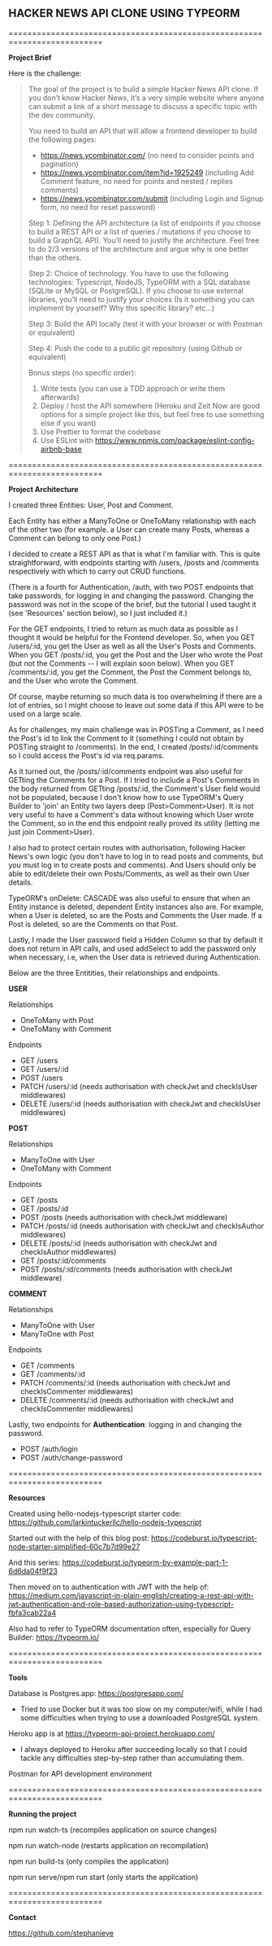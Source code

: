 ## **HACKER NEWS API CLONE USING TYPEORM**

==========================================================================

**Project Brief**

Here is the challenge:

> The goal of the project is to build a simple Hacker News API clone. If you don’t know Hacker News, it’s a very simple website where anyone can submit a link of a short message to discuss a specific topic with the dev community.
>
> You need to build an API that will allow a frontend developer to build the following pages:
>
> - https://news.ycombinator.com/ (no need to consider points and pagination)
> - https://news.ycombinator.com/item?id=1925249 (including Add Comment feature, no need for points and nested / replies comments)
> - https://news.ycombinator.com/submit (including Login and Signup form, no need for reset password)
>
> Step 1: Defining the API architecture (a list of endpoints if you choose to build a REST API or a list of queries / mutations if you choose to build a GraphQL API). You’ll need to justify the architecture. Feel free to do 2/3 versions of the architecture and argue why is one better than the others.
>
> Step 2: Choice of technology. You have to use the following technologies: Typescript, NodeJS, TypeORM with a SQL database (SQLite or MySQL or PostgreSQL). If you choose to use external libraries, you’ll need to justify your choices (Is it something you can implement by yourself? Why this specific library? etc…)
>
> Step 3: Build the API locally (test it with your browser or with Postman or equivalent)
>
> Step 4: Push the code to a public git repository (using Github or equivalent)
>
> Bonus steps (no specific order):
>
> 1.  Write tests (you can use a TDD approach or write them afterwards)
> 2.  Deploy / host the API somewhere (Heroku and Zeit Now are good options for a simple project like this, but feel free to use something else if you want)
> 3.  Use Prettier to format the codebase
> 4.  Use ESLint with https://www.npmjs.com/package/eslint-config-airbnb-base

==========================================================================

**Project Architecture**

I created three Entities: User, Post and Comment.

Each Entity has either a ManyToOne or OneToMany relationship with each of the other two (for example. a User can create many Posts, whereas a Comment can belong to only one Post.)

I decided to create a REST API as that is what I'm familiar with. This is quite straightforward, with endpoints starting with /users, /posts and /comments respectively with which to carry out CRUD functions.

(There is a fourth for Authentication, /auth, with two POST endpoints that take passwords, for logging in and changing the password. Changing the password was not in the scope of the brief, but the tutorial I used taught it (see 'Resources' section below), so I just included it.)

For the GET endpoints, I tried to return as much data as possible as I thought it would be helpful for the Frontend developer. So, when you GET /users/:id, you get the User as well as all the User's Posts and Comments. When you GET /posts/:id, you get the Post and the User who wrote the Post (but not the Comments -- I will explain soon below). When you GET /comments/:id, you get the Comment, the Post the Comment belongs to, and the User who wrote the Comment.

Of course, maybe returning so much data is too overwhelming if there are a lot of entries, so I might choose to leave out some data if this API were to be used on a large scale.

As for challenges, my main challenge was in POSTing a Comment, as I need the Post's id to link the Comment to it (something I could not obtain by POSTing straight to /comments). In the end, I created /posts/:id/comments so I could access the Post's id via req.params.

As it turned out, the /posts/:id/comments endpoint was also useful for GETting the Comments for a Post. If I tried to include a Post's Comments in the body returned from GETting /posts/:id, the Comment's User field would not be populated, because I don't know how to use TypeORM's Query Builder to 'join' an Entity two layers deep (Post>Comment>User). It is not very useful to have a Comment's data without knowing which User wrote the Comment, so in the end this endpoint really proved its utility (letting me just join Comment>User).

I also had to protect certain routes with authorisation, following Hacker News's own logic (you don't have to log in to read posts and comments, but you must log in to create posts and comments). And Users should only be able to edit/delete their own Posts/Comments, as well as their own User details.

TypeORM's onDelete: CASCADE was also useful to ensure that when an Entity instance is deleted, dependent Entity instances also are. For example, when a User is deleted, so are the Posts and Comments the User made. If a Post is deleted, so are the Comments on that Post.

Lastly, I made the User password field a Hidden Column so that by default it does not return in API calls, and used addSelect to add the password only when necessary, i.e, when the User data is retrieved during Authentication.

Below are the three Entitities, their relationships and endpoints.

**USER**

Relationships

- OneToMany with Post
- OneToMany with Comment

Endpoints

- GET /users
- GET /users/:id
- POST /users
- PATCH /users/:id (needs authorisation with checkJwt and checkIsUser middlewares)
- DELETE /users/:id (needs authorisation with checkJwt and checkIsUser middlewares)

**POST**

Relationships

- ManyToOne with User
- OneToMany with Comment

Endpoints

- GET /posts
- GET /posts/:id
- POST /posts (needs authorisation with checkJwt middleware)
- PATCH /posts/:id (needs authorisation with checkJwt and checkIsAuthor middlewares)
- DELETE /posts/:id (needs authorisation with checkJwt and checkIsAuthor middlewares)
- GET /posts/:id/comments
- POST /posts/:id/comments (needs authorisation with checkJwt middleware)

**COMMENT**

Relationships

- ManyToOne with User
- ManyToOne with Post

Endpoints

- GET /comments
- GET /comments/:id
- PATCH /comments/:id (needs authorisation with checkJwt and checkIsCommenter middlewares)
- DELETE /comments/:id (needs authorisation with checkJwt and checkIsCommenter middlewares)

Lastly, two endpoints for **Authentication**: logging in and changing the password.

- POST /auth/login
- POST /auth/change-password

==========================================================================

**Resources**

Created using hello-nodejs-typescript starter code: https://github.com/larkintuckerllc/hello-nodejs-typescript

Started out with the help of this blog post:
https://codeburst.io/typescript-node-starter-simplified-60c7b7d99e27

And this series:
https://codeburst.io/typeorm-by-example-part-1-6d6da04f9f23

Then moved on to authentication with JWT with the help of:
https://medium.com/javascript-in-plain-english/creating-a-rest-api-with-jwt-authentication-and-role-based-authorization-using-typescript-fbfa3cab22a4

Also had to refer to TypeORM documentation often, especially for Query Builder:
https://typeorm.io/

==========================================================================

**Tools**

Database is Postgres.app: https://postgresapp.com/

- Tried to use Docker but it was too slow on my computer/wifi, while I had some difficulties when trying to use a downloaded PostgreSQL system.

Heroku app is at https://typeorm-api-project.herokuapp.com/

- I always deployed to Heroku after succeeding locally so that I could tackle any difficulties step-by-step rather than accumulating them.

Postman for API development environment

==========================================================================

**Running the project**

npm run watch-ts (recompiles application on source changes)

npm run watch-node (restarts application on recompilation)

npm run build-ts (only compiles the application)

npm run serve/npm run start (only starts the application)

==========================================================================

**Contact**

https://github.com/stephanieye
